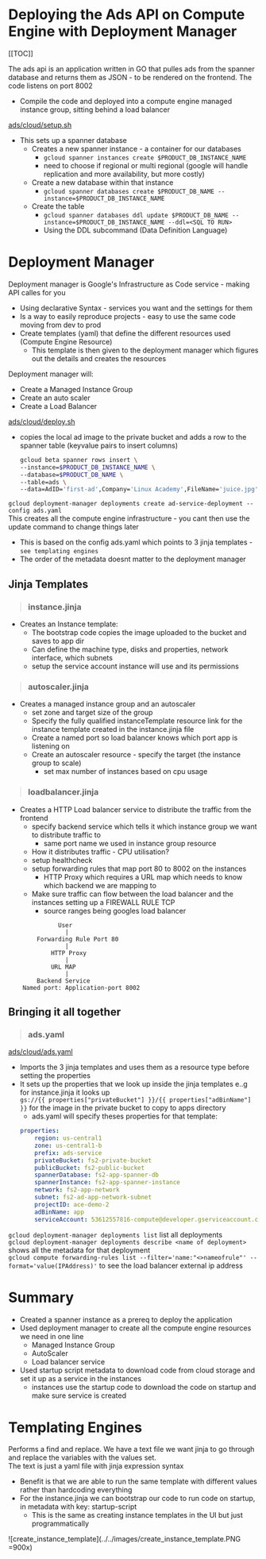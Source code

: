 # Deploying the Ads API on Compute Engine with Deployment Manager 

[[TOC]]

The ads api is an application written in GO that pulles ads from the spanner database and returns them as JSON - to be rendered on the frontend. The code listens on port 8002

* Compile the code and deployed into a compute engine managed instance group, sitting behind a load balancer

[ads/cloud/setup.sh](../../content-google-cloud-engineer-master/ads/cloud/setup.sh)

* This sets up a spanner database 
    * Creates a new spanner instance - a container for our databases
        * `gcloud spanner instances create $PRODUCT_DB_INSTANCE_NAME`
        * need to choose if regional or multi regional (google will handle replication and more availability, but more costly)
    * Create a new database within that instance  
        * `gcloud spanner databases create $PRODUCT_DB_NAME --instance=$PRODUCT_DB_INSTANCE_NAME`
    * Create the table 
        * `gcloud spanner databases ddl update $PRODUCT_DB_NAME --instance=$PRODUCT_DB_INSTANCE_NAME --ddl=<SQL TO RUN>`
        * Using the DDL subcommand (Data Definition Language)
    
# Deployment Manager

Deployment manager is Google's Infrastructure as Code service - making API calles for you
* Using declarative Syntax - services you want and the settings for them
* Is a way to easily reproduce projects - easy to use the same code moving from dev to prod 
* Create templates (yaml) that define the different resources used (Compute Engine Resource)
    * This template is then given to the deployment manager which figures out the details and creates the resources 

 Deployment manager will:
 * Create a Managed Instance Group
 * Create an auto scaler
 * Create a Load Balancer

 [ads/cloud/deploy.sh](../../content-google-cloud-engineer-master/ads/cloud/deploy.sh)
 * copies the local ad image to the private bucket and adds a row to the spanner table (keyvalue pairs to insert columns)
    ```bash
    gcloud beta spanner rows insert \
    --instance=$PRODUCT_DB_INSTANCE_NAME \
    --database=$PRODUCT_DB_NAME \
    --table=ads \
    --data=AdID='first-ad',Company='Linux Academy',FileName='juice.jpg',Name='Juice Ad',PromisedViews=1000,TimesViewed=0,Timestamp='spanner.commit_timestamp()'
    ```
`gcloud deployment-manager deployments create ad-service-deployment --config ads.yaml`  
This creates all the compute engine infrastructure - you cant then use the update command to change things later 
* This is based on the config ads.yaml which points to 3 jinja templates - `see templating engines`
* The order of the metadata doesnt matter to the deployment manager  

## Jinja Templates

> ### instance.jinja
* Creates an Instance template:
    * The bootstrap code copies the image uploaded to the bucket and saves to app dir 
    * Can define the machine type, disks and properties, network interface, which subnets
    * setup the service account instance will use and its permissions 

> ### autoscaler.jinja

* Creates a managed instance group and an autoscaler
    * set zone and target size of the group 
    * Specify the fully qualified instanceTemplate resource link for the instance template created in the instance.jinja file 
    * Create a named port so load balancer knows which port app is listening on 
    * Create an autoscaler resource - specify the target (the instance group to scale)
        * set max number of instances based on cpu usage 

> ### loadbalancer.jinja

* Creates a HTTP Load balancer service to distribute the traffic from the frontend 
    * specify backend service which tells it which instance group we want to distribute traffic to 
        * same port name we used in instance group resource 
    * How it distributes traffic - CPU utilisation? 
    * setup healthcheck 
    * setup forwarding rules that map port 80 to 8002 on the instances
        * HTTP Proxy which requires a URL map which needs to know which backend we are mapping to  
    * Make sure traffic can flow between the load balancer and the instances setting up a FIREWALL RULE TCP
        * source ranges being googles load balancer

```
              User
                |
        Forwarding Rule Port 80
                |
            HTTP Proxy
                |
            URL MAP
                |
        Backend Service 
    Named port: Application-port 8002
```

## Bringing it all together

> ### ads.yaml
 [ads/cloud/ads.yaml](../../content-google-cloud-engineer-master/ads/cloud/ads.yaml)
 * Imports the 3 jinja templates and uses them as a resource type before setting the properties 
 * It sets up the properties that we look up inside the jinja templates e..g for instance.jinja it looks up   
    `gs://{{ properties["privateBucket"] }}/{{ properties["adBinName"] }}` for the image in the private bucket to copy to apps directory
    * ads.yaml will specify theses properties for that template:
    ```yaml
    properties:
        region: us-central1
        zone: us-central1-b
        prefix: ads-service
        privateBucket: fs2-private-bucket
        publicBucket: fs2-public-bucket
        spannerDatabase: fs2-app-spanner-db
        spannerInstance: fs2-app-spanner-instance
        network: fs2-app-network
        subnet: fs2-ad-app-network-subnet
        projectID: ace-demo-2
        adBinName: app
        serviceAccount: 53612557816-compute@developer.gserviceaccount.com
    ```

`gcloud deployment-manager deployments list` list all deployments  
`gcloud deployment-manager deployments describe <name of deployment>` shows all the metadata for that deployment  
`gcloud compute forwarding-rules list --filter='name:"<>nameofrule"' --format='value(IPAddress)'` to see the load balancer external ip address

# Summary
* Created a spanner instance as a prereq to deploy the application 
* Used deployment manager to create all the compute engine resources we need in one line 
    * Managed Instance Group
    * AutoScaler
    * Load balancer service
* Used startup script metadata to download code from cloud storage and set it up as a service in the instances
    * instances use the startup code to download the code on startup and make sure service is created

# Templating Engines 
Performs a find and replace. We have a text file we want jinja to go through and replace the variables with the values set.   
The text is just a yaml file with jinja expression syntax 
* Benefit is that we are able to run the same template with different values rather than hardcoding everything 
* For the instance.jinja we can bootstrap our code to run code on startup, in metadata with key: startup-script
    * This is the same as creating instance templates in the UI but just programmatically 

![create_instance_template](../../images/create_instance_template.PNG =900x)

